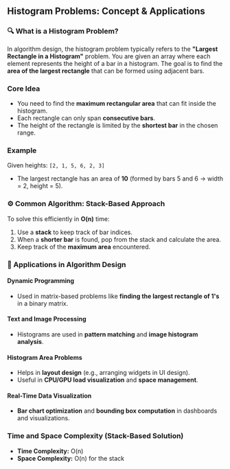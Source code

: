 ##  Histogram Problems: Concept & Applications

### 🔍 What is a Histogram Problem?
In algorithm design, the histogram problem typically refers to the **"Largest Rectangle in a Histogram"** problem. You are given an array where each element represents the height of a bar in a histogram. The goal is to find the **area of the largest rectangle** that can be formed using adjacent bars.

###  Core Idea
- You need to find the **maximum rectangular area** that can fit inside the histogram.
- Each rectangle can only span **consecutive bars**.
- The height of the rectangle is limited by the **shortest bar** in the chosen range.

###  Example
Given heights: `[2, 1, 5, 6, 2, 3]`

- The largest rectangle has an area of **10** (formed by bars 5 and 6 → width = 2, height = 5).

### ⚙️ Common Algorithm: Stack-Based Approach
To solve this efficiently in **O(n)** time:

1. Use a **stack** to keep track of bar indices.
2. When a **shorter bar** is found, pop from the stack and calculate the area.
3. Keep track of the **maximum area** encountered.

### 🧹 Applications in Algorithm Design

#### Dynamic Programming
- Used in matrix-based problems like **finding the largest rectangle of 1's** in a binary matrix.

#### Text and Image Processing
- Histograms are used in **pattern matching** and **image histogram analysis**.

#### Histogram Area Problems
- Helps in **layout design** (e.g., arranging widgets in UI design).
- Useful in **CPU/GPU load visualization** and **space management**.

#### Real-Time Data Visualization
- **Bar chart optimization** and **bounding box computation** in dashboards and visualizations.

###  Time and  Space Complexity (Stack-Based Solution)
- **Time Complexity:** O(n)
- **Space Complexity:** O(n) for the stack

